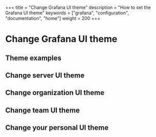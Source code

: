 +++
title = "Change Grafana UI theme"
description = "How to set the Grafana UI theme"
keywords = ["grafana", "configuration", "documentation", "home"]
weight = 200
+++

# Change Grafana UI theme




## Theme examples


## Change server UI theme


## Change organization UI theme


## Change team UI theme


## Change your personal UI theme
